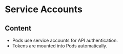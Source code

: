 # Service Accounts

## Content

- Pods use service accounts for API authentication.
- Tokens are mounted into Pods automatically.
